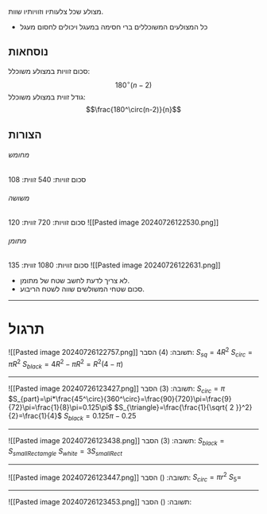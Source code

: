 מצולע שכל צלעותיו וזוויותיו שוות.
* כל המצולעים המשוכללים ברי חסימה במעגל ויכולים לחסום מעגל

## נוסחאות
סכום זוויות במצולע משוכלל:
$$180^\circ(n-2)$$
גודל זווית במצולע משוכלל:
$$\frac{180^\circ(n-2)}{n}$$
## הצורות
###### מחומש
סכום זוויות: 540
זווית: 108
###### משושה
סכום זוויות: 720
זווית: 120
![[Pasted image 20240726122530.png]]
###### מתומן
סכום זוויות: 1080
זווית: 135
![[Pasted image 20240726122631.png]]
* לא צריך לדעת לחשב שטח של מתומן.
* סכום שטחי המשולשים שווה לשטח הריבוע.
***
# תרגול
![[Pasted image 20240726122757.png]]
תשובה: (4)
הסבר:
$S_{sq}=4R^2$
$S_{circ}=\pi R^2$
$S_{black}=4R^2-\pi R^2=R^2(4-\pi)$
***
![[Pasted image 20240726123427.png]]
תשובה: (3)
הסבר:
$S_{circ}=\pi$
$S_{part}=\pi*\frac{45^\circ}{360^\circ}=\frac{90}{720}\pi=\frac{9}{72}\pi=\frac{1}{8}\pi=0.125\pi$
$S_{\triangle}=\frac{\frac{1}{\sqrt{ 2 }}^2}{2}=\frac{1}{4}$
$S_{black}=0.125\pi-0.25$
***
![[Pasted image 20240726123438.png]]
תשובה: (3)
הסבר:
$S_{black}=S_{smallRectamgle}$
$S_{white}=3S_{smallRect}$
***
![[Pasted image 20240726123447.png]]
תשובה: ()
הסבר:
$S_{circ}=\pi r^2$
$S_{5}=$
***
![[Pasted image 20240726123453.png]]
תשובה: ()
הסבר: 